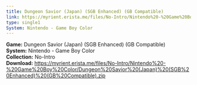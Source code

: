 ```yaml
---
title: Dungeon Savior (Japan) (SGB Enhanced) (GB Compatible)
link: https://myrient.erista.me/files/No-Intro/Nintendo%20-%20Game%20Boy%20Color/Dungeon%20Savior%20(Japan)%20(SGB%20Enhanced)%20(GB%20Compatible).zip
type: single1
System: Nintendo - Game Boy Color
---
```

<b>Game:</b> Dungeon Savior (Japan) (SGB Enhanced) (GB Compatible)<br>
<b>System:</b> Nintendo - Game Boy Color<br>
<b>Collection:</b> No-Intro<br>
<b>Download:</b> https://myrient.erista.me/files/No-Intro/Nintendo%20-%20Game%20Boy%20Color/Dungeon%20Savior%20(Japan)%20(SGB%20Enhanced)%20(GB%20Compatible).zip